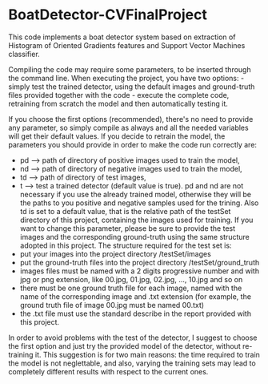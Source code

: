 # BoatDetector-CVFinalProject

This code implements a boat detector system based on extraction of Histogram of Oriented Gradients features and Support Vector Machines classifier.

Compiling the code may require some parameters, to be inserted through the command line.
When executing the project, you have two options:
          - simply test the trained detector, using the default images and ground-truth files provided together with the code
          - execute the complete code, retraining from scratch the model and then automatically testing it.
        
If you choose the first options (recommended), there's no need to provide any parameter, so simply compile as always and all the needed variables will get their 
default values.
If you decide to retrain the model, the parameters you should provide in order to make the code run correctly are:
 - pd   --> path of directory of positive images used to train the model,
 - nd   --> path of directory of negative images used to train the model,
 - td   --> path of directory of test images,
 - t    --> test a trained detector (default value is true).
pd and nd are not necessary if you use the already trained model, otherwise they will be the paths to you positive and negative samples used for the trining.
Also td is set to a default value, that is the relative path of the testSet directory of this project, containing the images used for training. If you want to change this
parameter, please be sure to provide the test images and the corresponding ground-truth using the same structure adopted in this project.
The structure required for the test set is: 
 - put your images into the project directory /testSet/images
 - put the ground-truth files into the project directory /testSet/ground_truth
 - images files must be named with a 2 digits progressive number and with jpg or png extension, like 00.jpg, 01.jpg, 02.jpg, ..., 10.jpg and so on
 - there must be one ground truth file for each image, named with the name of the corresponding image and .txt extension (for example, the ground truth file of image 00.jpg must
   be named 00.txt)
 - the .txt file must use the standard describe in the report provided with this project.

In order to avoid problems with the test of the detector, I suggest to choose the first option and just try the provided model of the detector, without re-training it. This suggestion is for two main reasons: the time required to train the model is not neglettable, and also, varying the training sets may lead to completely different results with respect to the current ones.
